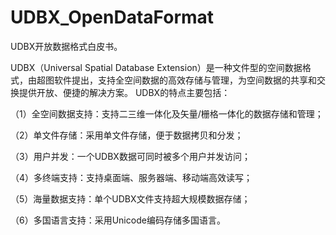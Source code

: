 # UDBX_OpenDataFormat
UDBX开放数据格式白皮书。

UDBX（Universal Spatial Database Extension）是一种文件型的空间数据格式，由超图软件提出，支持全空间数据的高效存储与管理，为空间数据的共享和交换提供开放、便捷的解决方案。
UDBX的特点主要包括：

（1）全空间数据支持：支持二三维一体化及矢量/栅格一体化的数据存储和管理；

（2）单文件存储：采用单文件存储，便于数据拷贝和分发；

（3）用户并发：一个UDBX数据可同时被多个用户并发访问；

（4）多终端支持：支持桌面端、服务器端、移动端高效读写；

（5）海量数据支持：单个UDBX文件支持超大规模数据存储；

（6）多国语言支持：采用Unicode编码存储多国语言。
